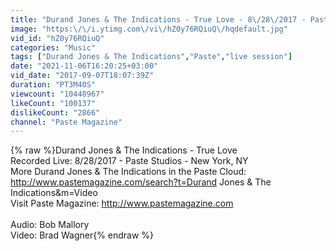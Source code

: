 ```yaml
---
title: "Durand Jones & The Indications - True Love - 8\/28\/2017 - Paste Studios, New York, NY"
image: "https:\/\/i.ytimg.com\/vi\/hZ0y76RQiuQ\/hqdefault.jpg"
vid_id: "hZ0y76RQiuQ"
categories: "Music"
tags: ["Durand Jones & The Indications","Paste","live session"]
date: "2021-11-06T16:20:25+03:00"
vid_date: "2017-09-07T18:07:39Z"
duration: "PT3M40S"
viewcount: "10448967"
likeCount: "100137"
dislikeCount: "2866"
channel: "Paste Magazine"
---
```

{% raw %}Durand Jones &amp; The Indications - True Love<br />Recorded Live: 8/28/2017 - Paste Studios - New York, NY<br />More Durand Jones &amp; The Indications in the Paste Cloud: <a rel="nofollow" target="blank" href="http://www.pastemagazine.com/search?t=Durand">http://www.pastemagazine.com/search?t=Durand</a> Jones &amp; The Indications&amp;m=Video<br />Visit Paste Magazine: <a rel="nofollow" target="blank" href="http://www.pastemagazine.com">http://www.pastemagazine.com</a><br /><br />Audio: Bob Mallory<br />Video: Brad Wagner{% endraw %}
